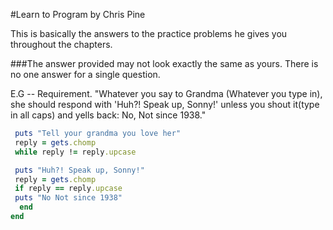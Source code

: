 #Learn to Program by Chris Pine

This is basically the answers to the practice problems he gives you throughout the chapters. 

###The answer provided may not look exactly the same as yours. There is no one answer for a single question. 

E.G -- Requirement. "Whatever you say to Grandma (Whatever you type in), she should respond with 'Huh?! Speak up, Sonny!' unless you shout it(type in all caps) and yells back: No, Not since 1938."

```ruby 
 puts "Tell your grandma you love her"
 reply = gets.chomp
 while reply != reply.upcase

 puts "Huh?! Speak up, Sonny!"
 reply = gets.chomp
 if reply == reply.upcase
 puts "No Not since 1938"
  end
end
```



